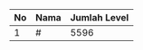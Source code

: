 | No | Nama            | Jumlah Level |
|----|-----------------|--------------|
| 1  | #    |    5596        |
